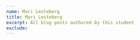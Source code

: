 ```yaml
---
name: Mari Lesteberg
title: Mari Lesteberg
excerpt: All blog posts authored by this student
exclude:
---
```

